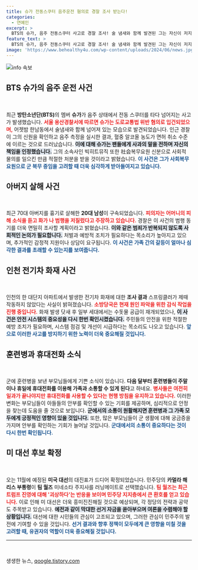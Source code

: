 ```yaml
---
title: 슈가 전동스쿠터 음주운전 혐의로 경찰 조사 받는다!
categories:
  - 연예인
excerpt: >
  BTS의 슈가, 음주 전동스쿠터 사고로 경찰 조사! 술 냄새와 함께 발견된 그는 자신이 저지른 행동에 사과하며 책임을 통감했습니다. 팬들과 소속사에 어떤 결정을 내릴지 귀추가 주목됩니다.
feature_text: >
  BTS의 슈가, 음주 전동스쿠터 사고로 경찰 조사! 술 냄새와 함께 발견된 그는 자신이 저지른 행동에 사과하며 책임을 통감했습니다. 팬들과 소속사에 어떤 결정을 내릴지 귀추가 주목됩니다.
image: 'https://www.behealthy4u.com/wp-content/uploads/2024/06/news.jpg'
---
```


<p><img src="https://www.behealthy4u.com/wp-content/uploads/2024/06/news.jpg" alt="info 속보" /></p>

<h2 data-ke-size="size26">BTS 슈가의 음주 운전 사건</h2>

<p data-ke-size="size16">&nbsp;</p>

<p data-ke-size="size16">최근 <b>방탄소년단(BTS)</b>의 멤버 <b>슈가</b>가 음주 상태에서 전동 스쿠터를 타다 넘어지는 사고가 발생했습니다. <b><span style="color: #ee2323;">서울 용산경찰서에 따르면 슈가는 도로교통법 위반 혐의로 입건되었으며,</span></b> 어젯밤 한남동에서 술냄새와 함께 넘어져 있는 모습으로 발견되었습니다. 인근 경찰이 그의 신원을 확인하고 음주 측정을 실시한 결과, 혈중 알코올 농도가 면허 취소 수준에 이르는 것으로 드러났습니다. <b><span style="background-color: #21538527;">이에 대해 슈가는 팬들에게 사과의 말을 전하며 자신의 책임을 인정했습니다.</span></b> 그의 소속사인 빅히트뮤직 또한 社会복무요원 신분으로 사회적 물의를 일으킨 만큼 적절한 처분을 받을 것이라고 밝혔습니다. <b><span style="color: #1a5490;">이 사건은 그가 사회복무요원으로 군 복무 중임을 고려할 때 더욱 심각하게 받아들여지고 있습니다.</span></b></p>

<h2 data-ke-size="size26">아버지 살해 사건</h2>

<p data-ke-size="size16">&nbsp;</p>

<p data-ke-size="size16">최근 70대 아버지를 흉기로 살해한 <b>20대 남성</b>이 구속되었습니다. <b><span style="color: #ee2323;">피의자는 어머니의 피해 소식을 듣고 화가 나 범행을 저질렀다고 주장하고 있습니다.</span></b> 경찰은 이 사건의 범행 동기를 더욱 면밀히 조사할 계획이라고 밝혔습니다. <b><span style="background-color: #21538527;">이와 같은 범죄가 반복되지 않도록 사회적인 논의가 필요합니다.</span></b> 처벌과 예방적 조치가 필요하다는 목소리가 높아지고 있으며, 추가적인 감정적 지원이나 상담이 요구됩니다. <b><span style="color: #1a5490;">이 사건은 가족 간의 갈등이 얼마나 심각한 결과를 초래할 수 있는지를 보여줍니다.</span></b></p>

<h2 data-ke-size="size26">인천 전기차 화재 사건</h2>

<p data-ke-size="size16">&nbsp;</p>

<p data-ke-size="size16">인천의 한 대단지 아파트에서 발생한 전기차 화재에 대한 <b>조사 결과</b> 스프링클러가 제때 작동하지 않았다는 사실이 밝혀졌습니다. <b><span style="color: #ee2323;">소방당국은 현재 원인 파악을 위한 감식 작업을 진행 중입니다.</span></b> 화재 발생 닷새 후 일부 세대에서는 수돗물 공급이 재개되었으나, <b><span style="background-color: #21538527;">이 사건은 안전 시스템의 중요성을 다시 한번 확인시켰습니다.</span></b> 주민들의 안전을 위한 적절한 예방 조치가 필요하며, 시스템 점검 및 개선이 시급하다는 목소리도 나오고 있습니다. <b><span style="color: #1a5490;">앞으로 이러한 사고를 방지하기 위한 노력이 더욱 중요해질 것입니다.</span></b></p>

<h2 data-ke-size="size26">훈련병과 휴대전화 소식</h2>

<p data-ke-size="size16">&nbsp;</p>

<p data-ke-size="size16">군에 훈련병을 보낸 부모님들에게 기쁜 소식이 있습니다. <b>다음 달부터 훈련병들이 주말이나 휴일에 휴대전화를 이용해 가족과 소통할 수 있게 된다</b>고 하네요. <b><span style="color: #ee2323;">병사들은 여전히 일과가 끝나야지만 휴대전화를 사용할 수 있다는 현행 방침을 유지하고 있습니다.</span></b> 이러한 변화는 부모님들이 아들들의 안부를 확인할 수 있는 기회를 제공하며, 심리적으로 안정을 찾는데 도움을 줄 것으로 보입니다. <b><span style="background-color: #21538527;">군에서의 소통이 원활해지면 훈련병과 그 가족 모두에게 긍정적인 영향이 있을 것입니다.</span></b> 또한, 많은 부모님들이 군 생활에 대해 궁금증을 가지며 안부를 확인하는 기회가 늘어날 것입니다. <b><span style="color: #1a5490;">군대에서의 소통이 중요하다는 것이 다시 한번 확인됩니다.</span></b></p>

<h2 data-ke-size="size26">미 대선 후보 확정</h2>

<p data-ke-size="size16">&nbsp;</p>

<p data-ke-size="size16">오는 11월에 예정된 <b>미국 대선</b>의 대진표가 드디어 확정되었습니다. 민주당의 <b>카멀라 해리스 부통령</b>이 <b>팀 월즈</b> 미네소타 주지사를 러닝메이트로 선택했습니다. <b><span style="color: #ee2323;">팀 월즈는 최근 트럼프 진영에 대해 '괴상하다'는 반응을 보이며 민주당 지지층에서 큰 환호를 얻고 있습니다.</span></b> 이로 인해 미 대선은 더욱 흥미진진해질 것으로 예상되며, 각 정당의 전략과 공약도 주목받고 있습니다. <b><span style="background-color: #21538527;">예전과 같이 막대한 선거 자금을 쏟아부으며 여론을 수렴해야 할 상황입니다.</span></b> 대선에 대한 시민들의 관심이 고조되고 있으며, 그러한 관심이 민주주의 발전에 기여할 수 있을 것입니다. <b><span style="color: #1a5490;">선거 결과와 향후 정책이 모두에게 큰 영향을 미칠 것을 고려할 때, 유권자의 역할이 더욱 중요해질 것입니다.</span></b></p>

<hr>

<p data-ke-size="size16">&nbsp;</p>
생생한 뉴스, <a href="https://qoogle.tistory.com" rel="dofollow">qoogle.tistory.com</a>


